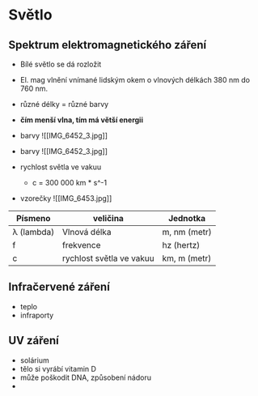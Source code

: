# Světlo

## Spektrum elektromagnetického záření
- Bílé světlo se dá rozložit
- El. mag vlnění vnímané lidským okem o vlnových délkách 380 nm do 760 nm.
- různé délky = různé barvy
- **čím menší vlna, tím má větší energii**
- barvy 
	![[IMG_6452_3.jpg]] 

- barvy 
	![[IMG_6452_3.jpg]]   

- rychlost světla ve vakuu
    - c = 300 000 km * s^-1

- vzorečky
	![[IMG_6453.jpg]]

| Písmeno | veličina | Jednotka |
| --- | --- | --- |
| λ (lambda) | Vlnová délka | m, nm (metr) |
| f  | frekvence | hz (hertz) |
| c | rychlost světla ve vakuu | km, m (metr) |

## Infračervené záření
- teplo
- infraporty
## UV záření
- solárium
- tělo si vyrábí vitamin D
- může poškodit DNA, způsobení nádoru
- 